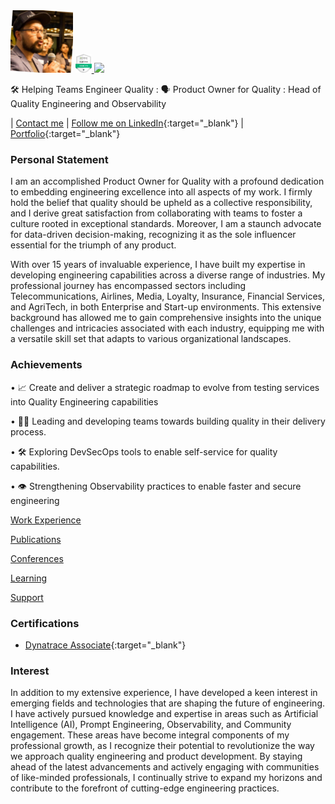 <img src="img/alejandro.jpeg" alt="alejandro" height="100px"/>

<a href="https://www.credly.com/badges/5461b72b-82ec-4fec-b779-35eb078f5ceb/linked_in?t=s0sy54">
<img src="img/dynaBadge.png" height="30px"/>
</a>
<a href=https://learn.microsoft.com/en-gb/training/achievements/learn.github.github-actions-automate-tasks.badge?username=AlejandroSG-3988&sharingId=7539A66B782C7D61><img src=https://learn.microsoft.com/en-us/training/achievements/github/github-actions-automate-tasks.svg height="30px"></a>

🛠️ Helping Teams Engineer Quality : 🗣️ Product Owner for Quality : Head of Quality Engineering and Observability

| [Contact me](mailto:alejandrosanchezau@yahoo.com.au) | [Follow me on LinkedIn](https://www.linkedin.com/in/alejandrosanchezgiraldo){:target="\_blank"} | [Portfolio](https://github.com/ale-sanchez-g?tab=repositories){:target="\_blank"}

### Personal Statement

I am an accomplished Product Owner for Quality with a profound dedication to embedding engineering excellence into all aspects of my work. I firmly hold the belief that quality should be upheld as a collective responsibility, and I derive great satisfaction from collaborating with teams to foster a culture rooted in exceptional standards. Moreover, I am a staunch advocate for data-driven decision-making, recognizing it as the sole influencer essential for the triumph of any product.

With over 15 years of invaluable experience, I have built my expertise in developing engineering capabilities across a diverse range of industries. My professional journey has encompassed sectors including Telecommunications, Airlines, Media, Loyalty, Insurance, Financial Services, and AgriTech, in both Enterprise and Start-up environments. This extensive background has allowed me to gain comprehensive insights into the unique challenges and intricacies associated with each industry, equipping me with a versatile skill set that adapts to various organizational landscapes.

### Achievements

• 📈 Create and deliver a strategic roadmap to evolve from testing services into Quality Engineering capabilities

• 🙋‍♂️ Leading and developing teams towards building quality in their delivery process.

• 🛠️ Exploring DevSecOps tools to enable self-service for quality capabilities.

• 👁️ Strengthening Observability practices to enable faster and secure engineering


[Work Experience](/reference/WORKEXPERIENCE.MD)

[Publications](/reference/PUBLICATIONS.MD)

[Conferences](/reference/CONFERENCES.MD)

[Learning](/reference/LEARNING.MD)

[Support](/support/SUPPORTLIST.MD)

### Certifications
- [Dynatrace Associate](https://www.credly.com/badges/5461b72b-82ec-4fec-b779-35eb078f5ceb/linked_in?t=s0sy54){:target="\_blank"} 

### Interest

In addition to my extensive experience, I have developed a keen interest in emerging fields and technologies that are shaping the future of engineering. I have actively pursued knowledge and expertise in areas such as Artificial Intelligence (AI), Prompt Engineering, Observability, and Community engagement. These areas have become integral components of my professional growth, as I recognize their potential to revolutionize the way we approach quality engineering and product development. By staying ahead of the latest advancements and actively engaging with communities of like-minded professionals, I continually strive to expand my horizons and contribute to the forefront of cutting-edge engineering practices.
